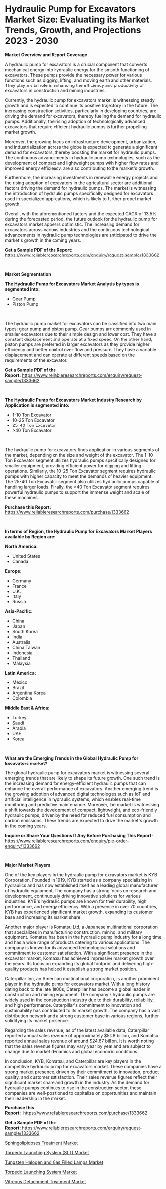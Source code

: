 <p><h1>Hydraulic Pump for Excavators Market Size: Evaluating its Market Trends, Growth, and Projections 2023 - 2030</h1></p><p><strong>Market Overview and Report Coverage</strong></p>
<p><p>A hydraulic pump for excavators is a crucial component that converts mechanical energy into hydraulic energy for the smooth functioning of excavators. These pumps provide the necessary power for various functions such as digging, lifting, and moving earth and other materials. They play a vital role in enhancing the efficiency and productivity of excavators in construction and mining industries.</p><p>Currently, the hydraulic pump for excavators market is witnessing steady growth and is expected to continue its positive trajectory in the future. The increasing construction activities, particularly in developing countries, are driving the demand for excavators, thereby fueling the demand for hydraulic pumps. Additionally, the rising adoption of technologically advanced excavators that require efficient hydraulic pumps is further propelling market growth.</p><p>Moreover, the growing focus on infrastructure development, urbanization, and industrialization across the globe is expected to generate a significant demand for excavators, thereby boosting the market for hydraulic pumps. The continuous advancements in hydraulic pump technologies, such as the development of compact and lightweight pumps with higher flow rates and improved energy efficiency, are also contributing to the market's growth.</p><p>Furthermore, the increasing investments in renewable energy projects and the rising adoption of excavators in the agricultural sector are additional factors driving the demand for hydraulic pumps. The market is witnessing the introduction of hydraulic pumps specifically designed for excavators used in specialized applications, which is likely to further propel market growth.</p><p>Overall, with the aforementioned factors and the expected CAGR of 13.5% during the forecasted period, the future outlook for the hydraulic pump for excavators market appears optimistic. The increasing demand for excavators across various industries and the continuous technological advancements in hydraulic pump technologies are anticipated to drive the market's growth in the coming years.</p></p>
<p><strong>Get a Sample PDF of the Report:</strong> <a href="https://www.reliableresearchreports.com/enquiry/request-sample/1333662">https://www.reliableresearchreports.com/enquiry/request-sample/1333662</a></p>
<p>&nbsp;</p>
<p><strong>Market Segmentation</strong></p>
<p><strong>The Hydraulic Pump for Excavators Market Analysis by types is segmented into:</strong></p>
<p><ul><li>Gear Pump</li><li>Piston Pump</li></ul></p>
<p>&nbsp;</p>
<p><p>The hydraulic pump market for excavators can be classified into two main types: gear pump and piston pump. Gear pumps are commonly used in smaller excavators due to their simple design and lower cost. They have a constant displacement and operate at a fixed speed. On the other hand, piston pumps are preferred in larger excavators as they provide higher efficiency and better control over flow and pressure. They have a variable displacement and can operate at different speeds based on the requirements of the excavator.</p></p>
<p><strong>Get a Sample PDF of the Report:</strong>&nbsp;<a href="https://www.reliableresearchreports.com/enquiry/request-sample/1333662">https://www.reliableresearchreports.com/enquiry/request-sample/1333662</a></p>
<p>&nbsp;</p>
<p><strong>The Hydraulic Pump for Excavators Market Industry Research by Application is segmented into:</strong></p>
<p><ul><li>1-10 Ton Excavator</li><li>10-25 Ton Excavator</li><li>25-40 Ton Excavator</li><li>>40 Ton Excavator</li></ul></p>
<p>&nbsp;</p>
<p><p>The hydraulic pump for excavators finds application in various segments of the market, depending on the size and weight of the excavator. The 1-10 Ton Excavator segment utilizes hydraulic pumps specifically designed for smaller equipment, providing efficient power for digging and lifting operations. Similarly, the 10-25 Ton Excavator segment requires hydraulic pumps with higher capacity to meet the demands of heavier equipment. The 25-40 Ton Excavator segment also utilizes hydraulic pumps capable of handling larger loads. Finally, the >40 Ton Excavator segment requires powerful hydraulic pumps to support the immense weight and scale of these machines.</p></p>
<p><strong>Purchase this Report:</strong>&nbsp; <a href="https://www.reliableresearchreports.com/purchase/1333662">https://www.reliableresearchreports.com/purchase/1333662</a></p>
<p>&nbsp;</p>
<p><strong>In terms of Region, the Hydraulic Pump for Excavators Market Players available by Region are:</strong></p>
<p>
    <p> <strong> North America: </strong>
        <ul>
            <li>United States</li>
            <li>Canada</li>
        </ul>
        </p> 
    <p> <strong> Europe: </strong>
        <ul>
            <li>Germany</li>
            <li>France</li>
            <li>U.K.</li>
            <li>Italy</li>
            <li>Russia</li>
        </ul>
        </p> 
    <p> <strong> Asia-Pacific: </strong>
        <ul>
            <li>China</li>
            <li>Japan</li>
            <li>South Korea</li>
            <li>India</li>
            <li>Australia</li>
            <li>China Taiwan</li>
            <li>Indonesia</li>
            <li>Thailand</li>
            <li>Malaysia</li>
        </ul>
        </p> 
    <p> <strong> Latin America: </strong>
        <ul>
            <li>Mexico</li>
            <li>Brazil</li>
            <li>Argentina Korea</li>
            <li>Colombia</li>
        </ul>
        </p> 
    <p> <strong> Middle East & Africa: </strong>
        <ul>
            <li>Turkey</li>
            <li>Saudi</li>
            <li>Arabia</li>
            <li>UAE</li>
            <li>Korea</li>
        </ul>
    </p>
    </p>
<p>&nbsp;</p>
<p><strong>What are the Emerging Trends in the Global Hydraulic Pump for Excavators market?</strong></p>
<p><p>The global hydraulic pump for excavators market is witnessing several emerging trends that are likely to shape its future growth. One such trend is the increasing demand for energy-efficient hydraulic pumps that can enhance the overall performance of excavators. Another emerging trend is the growing adoption of advanced digital technologies such as IoT and artificial intelligence in hydraulic systems, which enables real-time monitoring and predictive maintenance. Moreover, the market is witnessing a shift towards the development of compact, lightweight, and eco-friendly hydraulic pumps, driven by the need for reduced fuel consumption and carbon emissions. These trends are expected to drive the market's growth in the coming years.</p></p>
<p><strong>Inquire or Share Your Questions If Any Before Purchasing This Report</strong>- <a href="https://www.reliableresearchreports.com/enquiry/pre-order-enquiry/1333662">https://www.reliableresearchreports.com/enquiry/pre-order-enquiry/1333662</a></p>
<p>&nbsp;</p>
<p><strong>Major Market Players</strong></p>
<p><p>One of the key players in the hydraulic pump for excavators market is KYB Corporation. Founded in 1919, KYB started as a company specializing in hydraulics and has now established itself as a leading global manufacturer of hydraulic equipment. The company has a strong focus on research and development, continuously driving innovative solutions for various industries. KYB's hydraulic pumps are known for their durability, high performance, and energy efficiency. With a presence in over 70 countries, KYB has experienced significant market growth, expanding its customer base and increasing its market share.</p><p>Another major player is Komatsu Ltd, a Japanese multinational corporation that specializes in manufacturing construction, mining, and military equipment. Komatsu has been in the hydraulic pump industry for a long time and has a wide range of products catering to various applications. The company is known for its advanced technological solutions and commitment to customer satisfaction. With a significant presence in the excavator market, Komatsu has achieved impressive market growth over the years. Its focus on expanding its global footprint and delivering high-quality products has helped it establish a strong market position.</p><p>Caterpillar Inc, an American multinational corporation, is another prominent player in the hydraulic pump for excavators market. With a long history dating back to the late 1800s, Caterpillar has become a global leader in construction and mining equipment. The company's hydraulic pumps are widely used in the construction industry due to their durability, reliability, and high performance. Caterpillar's commitment to innovation and sustainability has contributed to its market growth. The company has a vast distribution network and a strong customer base in various regions, further solidifying its market presence.</p><p>Regarding the sales revenue, as of the latest available data, Caterpillar reported annual sales revenue of approximately $53.8 billion, and Komatsu reported annual sales revenue of around $24.67 billion. It is worth noting that the sales revenue figures may vary year by year and are subject to change due to market dynamics and global economic conditions.</p><p>In conclusion, KYB, Komatsu, and Caterpillar are key players in the competitive hydraulic pump for excavators market. These companies have a strong market presence, driven by their commitment to innovation, product quality, and customer satisfaction. Their sales revenue figures reflect their significant market share and growth in the industry. As the demand for hydraulic pumps continues to rise in the construction sector, these companies are well-positioned to capitalize on opportunities and maintain their leadership in the market.</p></p>
<p><strong>Purchase this Report:</strong>&nbsp;&nbsp;<a href="https://www.reliableresearchreports.com/purchase/1333662">https://www.reliableresearchreports.com/purchase/1333662</a></p>
<p></p>
<p><strong>Get a Sample PDF of the Report:</strong>&nbsp;<a href="https://www.reliableresearchreports.com/enquiry/request-sample/1333662">https://www.reliableresearchreports.com/enquiry/request-sample/1333662</a></p>
<p><p><a href="https://medium.com/@ameliahaleyi77567/sphingolipidoses-treatment-market-size-cagr-trends-2024-2030-38c7615d1956">Sphingolipidoses Treatment Market</a></p><p><a href="https://www.linkedin.com/pulse/torpedo-launching-system-slt-market-share-amp-new-trends-saakc/">Torpedo Launching System (SLT) Market</a></p><p><a href="https://github.com/marloy8/Market-Research-Report-List-1/blob/main/tungsten-halogen-and-gas-filled-lamps-market.md">Tungsten Halogen and Gas Filled Lamps Market</a></p><p><a href="https://www.linkedin.com/pulse/torpedo-launching-system-market-size-2023-2030-global-industrial-i4svc/">Torpedo Launching System Market</a></p><p><a href="https://medium.com/@emmyrolfson8689/vitreous-detachment-treatment-market-size-cagr-trends-2024-2030-95c26b763954">Vitreous Detachment Treatment Market</a></p></p>